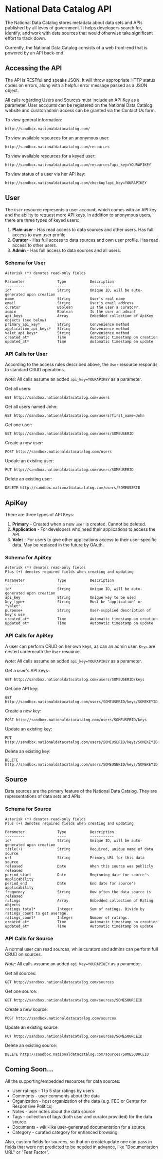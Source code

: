 # National Data Catalog API

The National Data Catalog stores metadata about data sets and APIs published by all leves of government. It helps developers search for, identify, and work with data sources that would otherwise take significant effort to track down.

Currently, the National Data Catalog consists of a web front-end that is powered by an API back-end.

## Accessing the API

The API is RESTful and speaks JSON. It will throw appropriate HTTP status codes on errors, along with a helpful error message passed as a JSON object.

All calls regarding Users and Sources must include an API Key as a parameter.
User accounts can be registered on the National Data Catalog website and curator/admin access can be granted via the Contact Us form.

To view general information:

    http://sandbox.nationaldatacatalog.com/
    
To view available resources for an anonymous user:

    http://sandbox.nationaldatacatalog.com/resources
    
To view available resources for a keyed user:

    http://sandbox.nationaldatacatalog.com/resources?api_key=YOURAPIKEY

To view status of a user via her API key:

    http://sandbox.nationaldatacatalog.com/checkup?api_key=YOURAPIKEY
    
## User

The `User` resource represents a user account, which comes with an API key and the ability to request more API keys. In addition to anonymous users, there are three types of keyed users:

1. **Plain user** - Has read access to data sources and other users. Has full access to own user profile.
2. **Curator** - Has full access to data sources and own user profile. Has read access to other users.
3. **Admin** - Has full access to data sources and all users.

### Schema for User

    Asterisk (*) denotes read-only fields

    Parameter               Type           Description
    ---------               ----           -----------
    id*                     String         Unique ID, will be auto-generated upon creation
    name                    String         User's real name
    email                   String         User's email address
    curator                 Boolean        Is the user a curator?
    admin                   Boolean        Is the user an admin?
    api_keys                Array          Embedded collection of ApiKey objects (see below)
    primary_api_key*        String         Convenience method
    application_api_keys*   String         Convenience method
    valet_api_keys*         String         Convenience method
    created_at*             Time           Automatic timestamp on creation
    updated_at*             Time           Automatic timestamp on update

### API Calls for User

According to the access rules described above, the `User` resource responds to standard CRUD operations.

*Note*: All calls assume an added `api_key=YOURAPIKEY` as a parameter.

Get all users:

    GET http://sandbox.nationaldatacatalog.com/users
    
Get all users named John:

    GET http://sandbox.nationaldatacatalog.com/users?first_name=John

Get one user:

    GET http://sandbox.nationaldatacatalog.com/users/SOMEUSERID
    
Create a new user:

    POST http://sandbox.nationaldatacatalog.com/users

Update an existing user:

    PUT http://sandbox.nationaldatacatalog.com/users/SOMEUSERID
    
Delete an existing user:

    DELETE http://sandbox.nationaldatacatalog.com/users/SOMEUSERID
    
## ApiKey

There are three types of API Keys:

1. **Primary** - Created when a new `user` is created. Cannot be deleted.
2. **Application** - For developers who need their applications to access the API.
3. **Valet** - For users to give other applications access to their user-specific data. May be replaced in the future by OAuth.

### Schema for ApiKey

    Asterisk (*) denotes read-only fields
    Plus (+) denotes required fields when creating and updating

    Parameter               Type           Description
    ---------               ----           -----------
    id*                     String         Unique ID, will be auto-generated upon creation
    api_key                 String         Unique key to be used
    key_type+               String         Must be "application" or "valet".
    purpose+                String         User-supplied description of key's use
    created_at*             Time           Automatic timestamp on creation
    updated_at*             Time           Automatic timestamp on update
    
### API Calls for ApiKey

A user can perform CRUD on her own keys, as can an admin user. `Keys` are nested underneath the `User` resource.

*Note*: All calls assume an added `api_key=YOURAPIKEY` as a parameter.

Get a user's API keys:

    GET http://sandbox.nationaldatacatalog.com/users/SOMEUSERID/keys

Get one API key:

    GET http://sandbox.nationaldatacatalog.com/users/SOMEUSERID/keys/SOMEKEYID
    
Create a new key:

    POST http://sandbox.nationaldatacatalog.com/users/SOMEUSERID/keys

Update an existing key:

    PUT http://sandbox.nationaldatacatalog.com/users/SOMEUSERID/keys/SOMEKEYID
    
Delete an existing key:

    DELETE http://sandbox.nationaldatacatalog.com/users/SOMEUSERID/keys/SOMEKEYID
    
## Source

Data sources are the primary feature of the National Data Catalog. They are representations of data sets and APIs.

### Schema for Source

    Asterisk (*) denotes read-only fields
    Plus (+) denotes required fields when creating and updating

    Parameter               Type           Description
    ---------               ----           -----------
    id*                     String         Unique ID, will be auto-generated upon creation
    title(+)                String         Required, unique name of data source
    url                     String         Primary URL for this data source
    released                Date           When this source was publicly released
    period_start            Date           Beginning date for source's applicability
    period_end              Date           End date for source's applicability
    frequency               String         How often the data source is released
    ratings                 Array          Embedded collection of Rating objects
    ratings_total*          Integer        Sum of ratings. Divide by ratings_count to get average.
    ratings_count*          Integer        Number of ratings.
    created_at*             Time           Automatic timestamp on creation
    updated_at*             Time           Automatic timestamp on update

### API Calls for Source

A normal user can read sources, while curators and admins can perform full CRUD on sources.

*Note*: All calls assume an added `api_key=YOURAPIKEY` as a parameter.

Get all sources:

    GET http://sandbox.nationaldatacatalog.com/sources

Get one source:

    GET http://sandbox.nationaldatacatalog.com/sources/SOMESOURCEID
    
Create a new source:

    POST http://sandbox.nationaldatacatalog.com/sources

Update an existing source:

    PUT http://sandbox.nationaldatacatalog.com/sources/SOMESOURCEID
    
Delete an existing source:

    DELETE http://sandbox.nationaldatacatalog.com/sources/SOMESOURCEID
    
## Coming Soon...

All the supporting/embedded resources for data sources:

* User ratings - 1 to 5 star ratings by users
* Comments - user comments about the data
* Organization - host organization of the data (e.g. FEC or Center for Responsive Politics)
* Notes - user notes about the data source
* Tags - collection of tags (both user and curator provided) for the data source
* Documents - wiki-like user-generated documentation for a source
* Category - curated category for enhanced browsing

Also, custom fields for sources, so that on create/update one can pass in fields that were not predicted to be needed in advance, like "Documentation URL" or "Fear Factor".